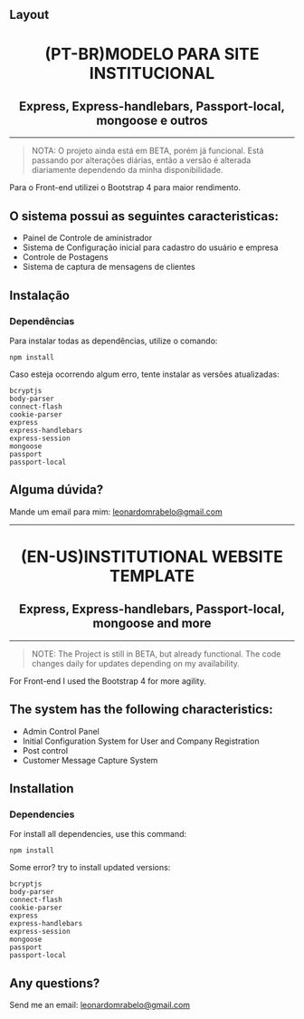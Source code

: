 ## Layout

<h1 align="center">(PT-BR)MODELO PARA SITE INSTITUCIONAL</h1>
<h2 align="center">Express, Express-handlebars, Passport-local, mongoose e outros</h2>
<hr>

> NOTA: O projeto ainda está em BETA, porém já funcional. Está passando por alterações diárias, então a versão é alterada diariamente dependendo da minha disponibilidade.

Para o Front-end utilizei o Bootstrap 4 para maior rendimento.

## O sistema possui as seguintes caracteristicas:
<ul>
  <li>Painel de Controle de aministrador</li>
  <li>Sistema de Configuração inicial para cadastro do usuário e empresa</li>
  <li>Controle de Postagens</li>
  <li>Sistema de captura de mensagens de clientes</li>
</ul>

## Instalação

### Dependências
Para instalar todas as dependências, utilize o comando:

    npm install
    
Caso esteja ocorrendo algum erro, tente instalar as versões atualizadas:

    bcryptjs
    body-parser
    connect-flash
    cookie-parser
    express
    express-handlebars
    express-session
    mongoose
    passport
    passport-local
     
## Alguma dúvida?
Mande um email para mim: leonardomrabelo@gmail.com



<hr>



<h1 align="center">(EN-US)INSTITUTIONAL WEBSITE TEMPLATE</h1>
<h2 align="center">Express, Express-handlebars, Passport-local, mongoose and more</h2>
<hr>

> NOTE: The Project is still in BETA, but already functional. The code changes daily for updates depending on my availability.

For Front-end I used the Bootstrap 4 for more agility.

## The system has the following characteristics:
<ul>
  <li>Admin Control Panel</li>
  <li>Initial Configuration System for User and Company Registration</li>
  <li>Post control</li>
  <li>Customer Message Capture System</li>
</ul>

## Installation

### Dependencies
For install all dependencies, use this command:

    npm install
    
Some error? try to install updated versions:

    bcryptjs
    body-parser
    connect-flash
    cookie-parser
    express
    express-handlebars
    express-session
    mongoose
    passport
    passport-local
    
## Any questions?
Send me an email: leonardomrabelo@gmail.com


